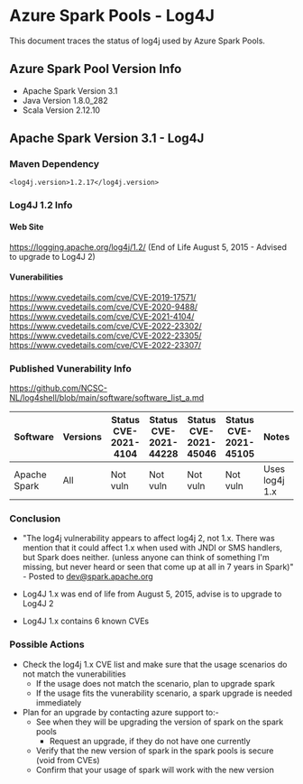 # Azure Spark Pools - Log4J

This document traces the status of log4j used by Azure Spark Pools.

## Azure Spark Pool Version Info

* Apache Spark Version 3.1
* Java Version 1.8.0_282
* Scala Version 2.12.10

## Apache Spark Version 3.1 - Log4J

### Maven Dependency

```
<log4j.version>1.2.17</log4j.version>
```

### Log4J 1.2 Info

#### Web Site

https://logging.apache.org/log4j/1.2/ (End of Life August 5, 2015 - Advised to upgrade to Log4J 2)

#### Vunerabilities

https://www.cvedetails.com/cve/CVE-2019-17571/
https://www.cvedetails.com/cve/CVE-2020-9488/
https://www.cvedetails.com/cve/CVE-2021-4104/
https://www.cvedetails.com/cve/CVE-2022-23302/
https://www.cvedetails.com/cve/CVE-2022-23305/
https://www.cvedetails.com/cve/CVE-2022-23307/

### Published Vunerability Info

https://github.com/NCSC-NL/log4shell/blob/main/software/software_list_a.md

|Software    |Versions|Status CVE-2021-4104|Status CVE-2021-44228|Status CVE-2021-45046|Status CVE-2021-45105|Notes         |Links|
|------------|--------|--------------------|---------------------|---------------------|---------------------|--------------|-----|
|Apache	Spark|All     |Not vuln            |Not vuln             |Not vuln             |Not vuln             |Uses log4j 1.x|https://lists.apache.org/thread/wwm13b9764vjms5t8n96j6jklys49cyr|

### Conclusion

* "The log4j vulnerability appears to affect log4j 2, not 1.x.
There was mention that it could affect 1.x when used with JNDI or SMS
handlers, but Spark does neither. (unless anyone can think of something I'm
missing, but never heard or seen that come up at all in 7 years in Spark)" - Posted to dev@spark.apache.org

* Log4J 1.x was end of life from August 5, 2015, advise is to upgrade to Log4J 2
* Log4J 1.x contains 6 known CVEs

### Possible Actions

* Check the log4j 1.x CVE list and make sure that the usage scenarios do not match the vunerabilities
  * If the usage does not match the scenario, plan to upgrade spark
  * If the usage fits the vunerability scenario, a spark upgrade is needed immediately
* Plan for an upgrade by contacting azure support to:-
  * See when they will be upgrading the version of spark on the spark pools
    * Request an upgrade, if they do not have one currently
  * Verify that the new version of spark in the spark pools is secure (void from CVEs)
  * Confirm that your usage of spark will work with the new version
